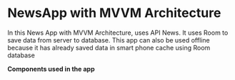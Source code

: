 # NewsApp with MVVM Architecture

In this News App with MVVM Architecture, uses API News. It uses Room to save data from server to database. This app can also be used offline because it has already saved data in smart phone cache using Room database

**Components used in the app**
